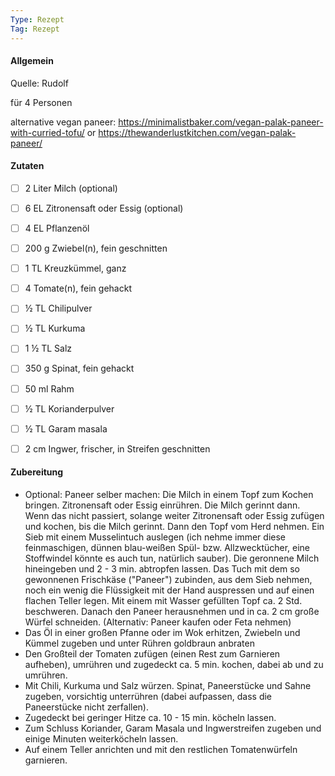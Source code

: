 ```yaml
---
Type: Rezept
Tag: Rezept
---
```


#### Allgemein
Quelle: Rudolf

für 4 Personen

alternative vegan paneer:
https://minimalistbaker.com/vegan-palak-paneer-with-curried-tofu/
or
https://thewanderlustkitchen.com/vegan-palak-paneer/



#### Zutaten
- [ ] 2 Liter Milch (optional)
- [ ] 6 EL Zitronensaft oder Essig (optional)
- [ ] 4 EL Pflanzenöl
- [ ] 200 g Zwiebel(n), fein geschnitten
- [ ] 1 TL Kreuzkümmel, ganz
- [ ] 4 Tomate(n), fein gehackt
- [ ] ½ TL Chilipulver
- [ ] ½ TL Kurkuma
- [ ] 1 ½ TL Salz
- [ ] 350 g Spinat, fein gehackt
- [ ] 50 ml Rahm
- [ ] ½ TL Korianderpulver
- [ ] ½ TL Garam masala
- [ ] 2 cm Ingwer, frischer, in Streifen geschnitten





#### Zubereitung
- Optional: Paneer selber machen: Die Milch in einem Topf zum Kochen bringen. Zitronensaft oder Essig einrühren. Die Milch gerinnt dann. Wenn das nicht passiert, solange weiter Zitronensaft oder Essig zufügen und kochen, bis die Milch gerinnt. Dann den Topf vom Herd nehmen. Ein Sieb mit einem Musselintuch auslegen (ich nehme immer diese feinmaschigen, dünnen blau-weißen Spül- bzw. Allzwecktücher, eine Stoffwindel könnte es auch tun, natürlich sauber). Die geronnene Milch hineingeben und 2 - 3 min. abtropfen lassen. Das Tuch mit dem so gewonnenen Frischkäse ("Paneer") zubinden, aus dem Sieb nehmen, noch ein wenig die Flüssigkeit mit der Hand auspressen und auf einen flachen Teller legen. Mit einem mit Wasser gefüllten Topf ca. 2 Std. beschweren. Danach den Paneer herausnehmen und in ca. 2 cm große Würfel schneiden.
(Alternativ: Paneer kaufen oder Feta nehmen)
- Das Öl in einer großen Pfanne oder im Wok erhitzen, Zwiebeln und Kümmel zugeben und unter Rühren goldbraun anbraten
- Den Großteil der Tomaten zufügen (einen Rest zum Garnieren aufheben), umrühren und zugedeckt ca. 5 min. kochen, dabei ab und zu umrühren.
- Mit Chili, Kurkuma und Salz würzen. Spinat, Paneerstücke und Sahne zugeben, vorsichtig unterrühren (dabei aufpassen, dass die Paneerstücke nicht zerfallen).
- Zugedeckt bei geringer Hitze ca. 10 - 15 min. köcheln lassen.
- Zum Schluss Koriander, Garam Masala und Ingwerstreifen zugeben und einige Minuten weiterköcheln lassen.
- Auf einem Teller anrichten und mit den restlichen Tomatenwürfeln garnieren.